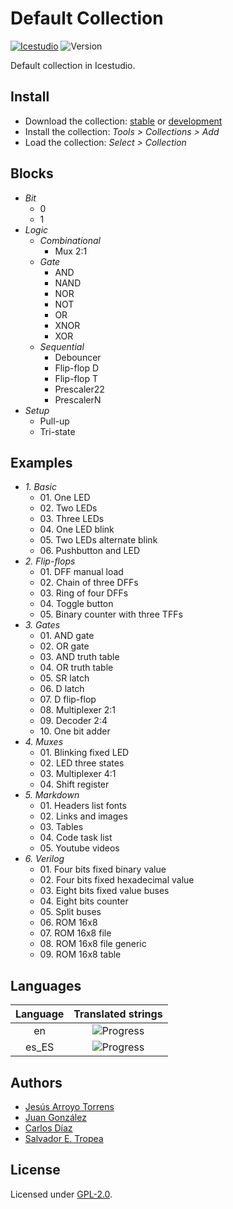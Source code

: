 # Default Collection

[![Icestudio](https://img.shields.io/badge/collection-icestudio-blue.svg)](https://github.com/FPGAwars/icestudio)
![Version](https://img.shields.io/badge/version-v0.3.3-orange.svg)

Default collection in Icestudio.

## Install

* Download the collection: [stable](https://github.com/FPGAwars/collection-default/archive/v0.3.3.zip) or [development](https://github.com/FPGAwars/collection-default/archive/master.zip)
* Install the collection: *Tools > Collections > Add*
* Load the collection: *Select > Collection*

## Blocks
* *Bit*
  * 0
  * 1
* *Logic*
  * *Combinational*
    * Mux 2:1
  * *Gate*
    * AND
    * NAND
    * NOR
    * NOT
    * OR
    * XNOR
    * XOR
  * *Sequential*
    * Debouncer
    * Flip-flop D
    * Flip-flop T
    * Prescaler22
    * PrescalerN
* *Setup*
  * Pull-up
  * Tri-state

## Examples
* *1\. Basic*
  * 01\. One LED
  * 02\. Two LEDs
  * 03\. Three LEDs
  * 04\. One LED blink
  * 05\. Two LEDs alternate blink
  * 06\. Pushbutton and LED
* *2\. Flip-flops*
  * 01\. DFF manual load
  * 02\. Chain of three DFFs
  * 03\. Ring of four DFFs
  * 04\. Toggle button
  * 05\. Binary counter with three TFFs
* *3\. Gates*
  * 01\. AND gate
  * 02\. OR gate
  * 03\. AND truth table
  * 04\. OR truth table
  * 05\. SR latch
  * 06\. D latch
  * 07\. D flip-flop
  * 08\. Multiplexer 2:1
  * 09\. Decoder 2:4
  * 10\. One bit adder
* *4\. Muxes*
  * 01\. Blinking fixed LED
  * 02\. LED three states
  * 03\. Multiplexer 4:1
  * 04\. Shift register
* *5\. Markdown*
  * 01\. Headers list fonts
  * 02\. Links and images
  * 03\. Tables
  * 04\. Code task list
  * 05\. Youtube videos
* *6\. Verilog*
  * 01\. Four bits fixed binary value
  * 02\. Four bits fixed hexadecimal value
  * 03\. Eight bits fixed value buses
  * 04\. Eight bits counter
  * 05\. Split buses
  * 06\. ROM 16x8
  * 07\. ROM 16x8 file
  * 08\. ROM 16x8 file generic
  * 09\. ROM 16x8 table

## Languages
| Language | Translated strings |
|:--------:|:------------------:|
| en | ![Progress](http://progressed.io/bar/100) |
| es_ES | ![Progress](http://progressed.io/bar/100) |

## Authors
* [Jesús Arroyo Torrens](https://github.com/Jesus89)
* [Juan González](https://github.com/Obijuan)
* [Carlos Díaz](https://github.com/C47D)
* [Salvador E. Tropea](https://github.com/set-soft)


## License

Licensed under [GPL-2.0](https://opensource.org/licenses/GPL-2.0).
